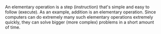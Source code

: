 
An elementary operation is a step (instruction) that's simple and easy to follow (execute). As an example, addition is an elementary operation. Since computers can do extremely many such elementary operations extremely quickly, they can solve bigger (more complex) problems in a short amount of time.


